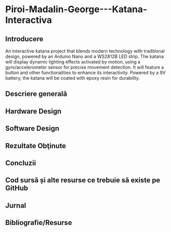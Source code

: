 # Piroi-Madalin-George---Katana-Interactiva

## Introducere

An interactive katana project that blends modern technology with traditional design, powered by an Arduino Nano and a WS2812B LED strip. The katana will display dynamic lighting effects activated by motion, using a gyro/accelerometer sensor for precise movement detection. It will feature a button and other functionalities to enhance its interactivity. Powered by a 9V battery, the katana will be coated with epoxy resin for durability.


## Descriere generală











## Hardware Design





## Software Design



## Rezultate Obţinute




## Concluzii



## Cod sursă și alte resurse ce trebuie să existe pe GitHub



## Jurnal



## Bibliografie/Resurse
